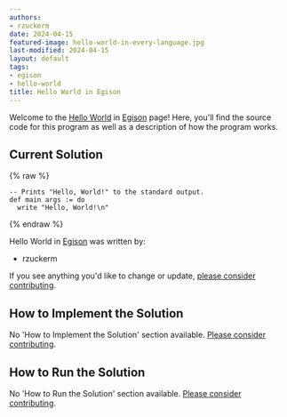 ```yaml
---
authors:
- rzuckerm
date: 2024-04-15
featured-image: hello-world-in-every-language.jpg
last-modified: 2024-04-15
layout: default
tags:
- egison
- hello-world
title: Hello World in Egison
---
```


Welcome to the [Hello World](https://sampleprograms.io/projects/hello-world) in [Egison](https://sampleprograms.io/languages/egison) page! Here, you'll find the source code for this program as well as a description of how the program works.

## Current Solution

{% raw %}

```egison
-- Prints "Hello, World!" to the standard output.
def main args := do
  write "Hello, World!\n"

```

{% endraw %}

Hello World in [Egison](https://sampleprograms.io/languages/egison) was written by:

- rzuckerm

If you see anything you'd like to change or update, [please consider contributing](https://github.com/TheRenegadeCoder/sample-programs).

## How to Implement the Solution

No 'How to Implement the Solution' section available. [Please consider contributing](https://github.com/TheRenegadeCoder/sample-programs-website).

## How to Run the Solution

No 'How to Run the Solution' section available. [Please consider contributing](https://github.com/TheRenegadeCoder/sample-programs-website).